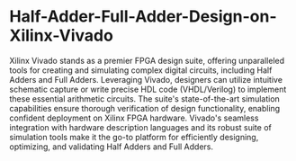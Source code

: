 # Half-Adder-Full-Adder-Design-on-Xilinx-Vivado
Xilinx Vivado stands as a premier FPGA design suite, offering unparalleled tools for creating and simulating complex digital circuits, including Half Adders and Full Adders. Leveraging Vivado, designers can utilize intuitive schematic capture or write precise HDL code (VHDL/Verilog) to implement these essential arithmetic circuits. The suite's state-of-the-art simulation capabilities ensure thorough verification of design functionality, enabling confident deployment on Xilinx FPGA hardware. Vivado's seamless integration with hardware description languages and its robust suite of simulation tools make it the go-to platform for efficiently designing, optimizing, and validating Half Adders and Full Adders.
